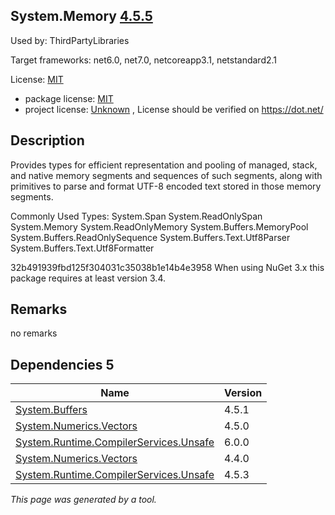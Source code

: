 System.Memory [4.5.5](https://www.nuget.org/packages/System.Memory/4.5.5)
--------------------

Used by: ThirdPartyLibraries

Target frameworks: net6.0, net7.0, netcoreapp3.1, netstandard2.1

License: [MIT](../../../../licenses/mit) 

- package license: [MIT](https://github.com/dotnet/corefx/blob/master/LICENSE.TXT) 
- project license: [Unknown](https://dot.net/) , License should be verified on https://dot.net/

Description
-----------
Provides types for efficient representation and pooling of managed, stack, and native memory segments and sequences of such segments, along with primitives to parse and format UTF-8 encoded text stored in those memory segments.

Commonly Used Types:
System.Span
System.ReadOnlySpan
System.Memory
System.ReadOnlyMemory
System.Buffers.MemoryPool
System.Buffers.ReadOnlySequence
System.Buffers.Text.Utf8Parser
System.Buffers.Text.Utf8Formatter
 
32b491939fbd125f304031c35038b1e14b4e3958 
When using NuGet 3.x this package requires at least version 3.4.

Remarks
-----------
no remarks


Dependencies 5
-----------

|Name|Version|
|----------|:----|
|[System.Buffers](../../../../packages/nuget.org/system.buffers/4.5.1)|4.5.1|
|[System.Numerics.Vectors](../../../../packages/nuget.org/system.numerics.vectors/4.5.0)|4.5.0|
|[System.Runtime.CompilerServices.Unsafe](../../../../packages/nuget.org/system.runtime.compilerservices.unsafe/6.0.0)|6.0.0|
|[System.Numerics.Vectors](../../../../packages/nuget.org/system.numerics.vectors/4.4.0)|4.4.0|
|[System.Runtime.CompilerServices.Unsafe](../../../../packages/nuget.org/system.runtime.compilerservices.unsafe/4.5.3)|4.5.3|

*This page was generated by a tool.*